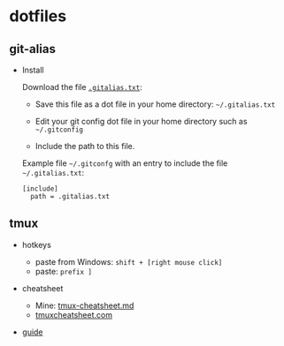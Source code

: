 # dotfiles

## git-alias

 - Install

   Download the file [`.gitalias.txt`](.gitalias.txt):

     * Save this file as a dot file in your home directory: `~/.gitalias.txt`

     * Edit your git config dot file in your home directory such as  `~/.gitconfig`

     * Include the path to this file.

   Example file `~/.gitconfg` with an entry to include the file `~/.gitalias.txt`:

   ```gitalias
   [include]
     path = .gitalias.txt
   ```

## tmux

 - hotkeys
   - paste from Windows: `shift + [right mouse click]`
   - paste: `prefix ]`
 
 - cheatsheet
   - Mine: [tmux-cheatsheet.md](tmux-cheatsheet.md)
   - [tmuxcheatsheet.com](https://tmuxcheatsheet.com)
  
 - [guide](https://hackernoon.com/a-gentle-introduction-to-tmux-8d784c404340)
 
 
 
